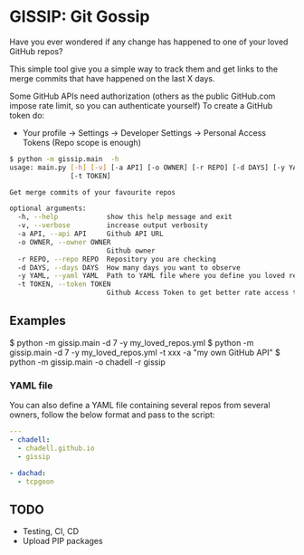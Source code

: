 # GISSIP: Git Gossip 

Have you ever wondered if any change has happened to one of your loved GitHub repos?

This simple tool give you a simple way to track them and get links to the merge commits that have happened on the last X days.

Some GitHub APIs need authorization (others as the public GitHub.com impose rate limit, so you can authenticate yourself)
To create a GitHub token do:
* Your profile -> Settings -> Developer Settings -> Personal Access Tokens (Repo scope is enough)

```bash
$ python -m gissip.main  -h
usage: main.py [-h] [-v] [-a API] [-o OWNER] [-r REPO] [-d DAYS] [-y YAML]
               [-t TOKEN]

Get merge commits of your favourite repos

optional arguments:
  -h, --help            show this help message and exit
  -v, --verbose         increase output verbosity
  -a API, --api API     Github API URL
  -o OWNER, --owner OWNER
                        Github owner
  -r REPO, --repo REPO  Repository you are checking
  -d DAYS, --days DAYS  How many days you want to observe
  -y YAML, --yaml YAML  Path to YAML file where you define you loved repos
  -t TOKEN, --token TOKEN
                        Github Access Token to get better rate access to API
```

## Examples

$ python -m gissip.main  -d 7 -y my_loved_repos.yml
$ python -m gissip.main  -d 7 -y my_loved_repos.yml -t xxx -a "my own GitHub API"
$ python -m gissip.main -o chadell -r gissip

### YAML file

You can also define a YAML file containing several repos from several owners, follow the below format and pass to the script:
```yaml
---
- chadell:
  - chadell.github.io
  - gissip

- dachad:
  - tcpgoon
```

## TODO

* Testing, CI, CD
* Upload PIP packages
